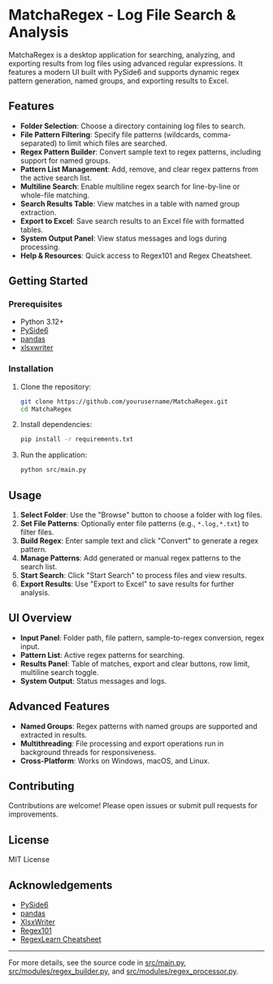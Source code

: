 # MatchaRegex - Log File Search & Analysis

MatchaRegex is a desktop application for searching, analyzing, and exporting results from log files using advanced regular expressions. It features a modern UI built with PySide6 and supports dynamic regex pattern generation, named groups, and exporting results to Excel.

## Features

- **Folder Selection**: Choose a directory containing log files to search.
- **File Pattern Filtering**: Specify file patterns (wildcards, comma-separated) to limit which files are searched.
- **Regex Pattern Builder**: Convert sample text to regex patterns, including support for named groups.
- **Pattern List Management**: Add, remove, and clear regex patterns from the active search list.
- **Multiline Search**: Enable multiline regex search for line-by-line or whole-file matching.
- **Search Results Table**: View matches in a table with named group extraction.
- **Export to Excel**: Save search results to an Excel file with formatted tables.
- **System Output Panel**: View status messages and logs during processing.
- **Help & Resources**: Quick access to Regex101 and Regex Cheatsheet.

## Getting Started

### Prerequisites

- Python 3.12+
- [PySide6](https://pypi.org/project/PySide6/)
- [pandas](https://pypi.org/project/pandas/)
- [xlsxwriter](https://pypi.org/project/XlsxWriter/)

### Installation

1. Clone the repository:
    ```sh
    git clone https://github.com/yourusername/MatchaRegex.git
    cd MatchaRegex
    ```

2. Install dependencies:
    ```sh
    pip install -r requirements.txt
    ```

3. Run the application:
    ```sh
    python src/main.py
    ```

## Usage

1. **Select Folder**: Use the "Browse" button to choose a folder with log files.
2. **Set File Patterns**: Optionally enter file patterns (e.g., `*.log,*.txt`) to filter files.
3. **Build Regex**: Enter sample text and click "Convert" to generate a regex pattern.
4. **Manage Patterns**: Add generated or manual regex patterns to the search list.
5. **Start Search**: Click "Start Search" to process files and view results.
6. **Export Results**: Use "Export to Excel" to save results for further analysis.

## UI Overview

- **Input Panel**: Folder path, file pattern, sample-to-regex conversion, regex input.
- **Pattern List**: Active regex patterns for searching.
- **Results Panel**: Table of matches, export and clear buttons, row limit, multiline search toggle.
- **System Output**: Status messages and logs.

## Advanced Features

- **Named Groups**: Regex patterns with named groups are supported and extracted in results.
- **Multithreading**: File processing and export operations run in background threads for responsiveness.
- **Cross-Platform**: Works on Windows, macOS, and Linux.

## Contributing

Contributions are welcome! Please open issues or submit pull requests for improvements.

## License

MIT License

## Acknowledgements

- [PySide6](https://www.qt.io/qt-for-python)
- [pandas](https://pandas.pydata.org/)
- [XlsxWriter](https://xlsxwriter.readthedocs.io/)
- [Regex101](https://regex101.com/)
- [RegexLearn Cheatsheet](https://regexlearn.com/cheatsheet)

---
For more details, see the source code in [src/main.py](src/main.py), [src/modules/regex_builder.py](src/modules/regex_builder.py), and [src/modules/regex_processor.py](src/modules/regex_processor.py).